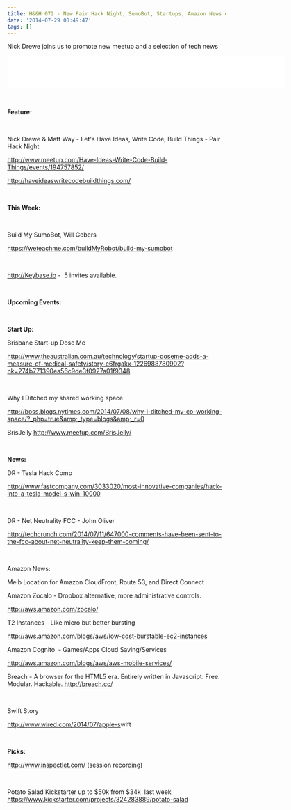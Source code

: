 ```yaml
---
title: H&&H 072 - New Pair Hack Night, SumoBot, Startups, Amazon News etc
date: '2014-07-29 00:49:47'
tags: []
---
```


Nick Drewe joins us to promote new meetup and a selection of tech news

<!--more-->

<iframe style="border: none;" src="//html5-player.libsyn.com/embed/episode/id/2976837/height/75/width/640/theme/standard/direction/no/autoplay/no/autonext/no/thumbnail/no/preload/no/no_addthis/no/" width="640" height="75" scrolling="no" allowfullscreen="allowfullscreen"></iframe>

&nbsp;

<b>Feature:</b>

&nbsp;

Nick Drewe &amp; Matt Way - Let's Have Ideas, Write Code, Build Things - Pair Hack Night

<a href="http://www.meetup.com/Have-Ideas-Write-Code-Build-Things/events/194757852/">http://www.meetup.com/Have-Ideas-Write-Code-Build-Things/events/194757852/</a>

<a href="http://haveideaswritecodebuildthings.com/">http://haveideaswritecodebuildthings.com/</a>

&nbsp;

<b>This Week:</b>

&nbsp;

Build My SumoBot, Will Gebers

<a href="https://weteachme.com/buildMyRobot/build-my-sumobot">https://weteachme.com/buildMyRobot/build-my-sumobot</a>

&nbsp;

<a href="http://keybase.io">http://Keybase.io</a> -  5 invites available.

&nbsp;

<b>Upcoming Events:</b>

&nbsp;

<b>Start Up:</b>

Brisbane Start-up Dose Me

<a href="http://www.theaustralian.com.au/technology/startup-doseme-adds-a-measure-of-medical-safety/story-e6frgakx-1226988780902?nk=274b771390ea56c9de3f0927a01f9348">http://www.theaustralian.com.au/technology/startup-doseme-adds-a-measure-of-medical-safety/story-e6frgakx-1226988780902?nk=274b771390ea56c9de3f0927a01f9348</a>

&nbsp;

Why I Ditched my shared working space

<a href="http://boss.blogs.nytimes.com/2014/07/08/why-i-ditched-my-co-working-space/?_php=true&amp;_type=blogs&amp;_r=0">http://boss.blogs.nytimes.com/2014/07/08/why-i-ditched-my-co-working-space/?_php=true&amp;_type=blogs&amp;_r=0</a>

BrisJelly <a href="http://www.meetup.com/BrisJelly/">http://www.meetup.com/BrisJelly/</a>

&nbsp;

<b>News:</b>

DR - Tesla Hack Comp

<a href="http://www.fastcompany.com/3033020/most-innovative-companies/hack-into-a-tesla-model-s-win-10000">http://www.fastcompany.com/3033020/most-innovative-companies/hack-into-a-tesla-model-s-win-10000</a>

&nbsp;

DR - Net Neutrality FCC - John Oliver

<a href="http://techcrunch.com/2014/07/11/647000-comments-have-been-sent-to-the-fcc-about-net-neutrality-keep-them-coming/?ncid=twittersocialshare">http://techcrunch.com/2014/07/11/647000-comments-have-been-sent-to-the-fcc-about-net-neutrality-keep-them-coming/</a>

&nbsp;

Amazon News:

Melb Location for Amazon CloudFront, Route 53, and Direct Connect

Amazon Zocalo - Dropbox alternative, more administrative controls.

<a href="http://aws.amazon.com/zocalo/">http://aws.amazon.com/zocalo/</a>

T2 Instances - Like micro but better bursting

<a href="http://aws.amazon.com/blogs/aws/low-cost-burstable-ec2-instances">http://aws.amazon.com/blogs/aws/low-cost-burstable-ec2-instances</a>

Amazon Cognito  - Games/Apps Cloud Saving/Services

<a href="http://aws.amazon.com/blogs/aws/aws-mobile-services/">http://aws.amazon.com/blogs/aws/aws-mobile-services/</a>

Breach - A browser for the HTML5 era. Entirely written in Javascript. Free. Modular. Hackable. <a href="http://breach.cc/">http://breach.cc/</a>

&nbsp;

Swift Story

<a href="http://www.wired.com/2014/07/apple-swift">http://www.wired.com/2014/07/apple-s</a>wift

&nbsp;

<b>Picks:</b>

<a href="http://www.inspectlet.com/">http://www.inspectlet.com/</a> (session recording)

&nbsp;

Potato Salad Kickstarter up to $50k from $34k  last week <a href="https://www.kickstarter.com/projects/324283889/potato-salad">https://www.kickstarter.com/projects/324283889/potato-salad</a>
